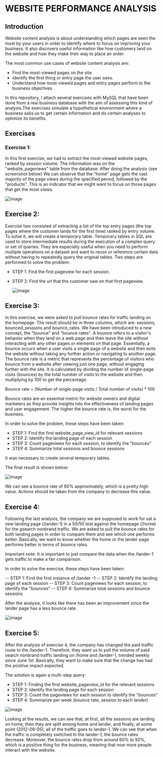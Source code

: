 # WEBSITE PERFORMANCE ANALYSIS

## Introduction
Website content analysis is about understanding which pages are seen the most by your users in order to identify where to focus on improving your business. It also discovers useful information like how customers land on the website and how they make their way to place an order. 

The most common use cases of website content analysis are:

- Find the most-viewed pages on the site.
- Identify the first thing or entry page the user sees.
- Understand how most-viewed pages and entry pages perform to the business objectives.

In this repository, I attach several exercises with MySQL that have been done from a real business database with the aim of assessing this kind of analysis.The exercises simulate a hypothetical environment where a business asks us to get certain information and do certain analyses to optimize its benefits.

## Exercises

### Exercise 1:
In this first exercise, we had to extract the most-viewed website pages, ranked by session volume. The information was on the "website_pageviews" table from the database. 
After doing the analysis (see screenshot below) We can observe that the "home" page gets the vast majority of the page views during the specified period, followed by the "products". 
This is an indicator that we might want to focus on those pages that get the most views. 

![image](https://github.com/IhonaMaria/Website-performance-analysis/assets/119692820/a9117e16-20bf-4dc6-81d1-e947cf7f5337)


## Exercise 2:
Exercise two consisted of extracting a list of the top entry pages (the top pages where the customer lands for the first time) ranked by entry volume. 
To solve it, we will create a temporary table. Temporary tables in SQL are used to store intermediate results during the execution of a complex query or set of queries. They are especially useful when you need to perform multiple operations on a dataset and want to reuse or reference certain data without having to repeatedly query the original tables.
Two steps are performed to solve the problem:

- STEP 1: Find the first pageview for each session.
- STEP 2: Find the url that the customer saw on that first pageview.

  ![image](https://github.com/IhonaMaria/Website-performance-analysis/assets/119692820/cd8ad3de-cb46-4c55-8ce3-f011f2c5c7cf)


## Exercise 3:
In this exercise, we were asked to pull bounce rates for traffic landing on the homepage. The result should be in three columns, which are: sessions, bounced_sessions and bounce_rates. 
We have been introduced to a new concept, the "bounce" and "bounce rates". A bounce refers to a visitor's behavior when they land on a web page and then leave the site without interacting with any other pages or elements on that page. Essentially, a bounce occurs when a user visits a single page of a website and then exits the website without taking any further action or navigating to another page.
The bounce rate is a metric that represents the percentage of visitors who bounce from a website after viewing just one page, without engaging further with the site. It is calculated by dividing the number of single-page visits (bounces) by the total number of visits to the website and then multiplying by 100 to get the percentage.

Bounce rate = (Number of single-page visits / Total number of visits) * 100

Bounce rates are an essential metric for website owners and digital marketers as they provide insights into the effectiveness of landing pages and user engagement. The higher the bounce rate is, the worst for the business.

In order to solve the problem, these steps have been taken:

- STEP 1: Find the first website_page_view_id for relevant sessions
- STEP 2: Identify the landing page of each session 
- STEP 3: Count pageviews for each session, to identify the "bounces"
- STEP 4: Summarize total sessions and bounce sessions

It was necessary to create several temporary tables.

The final result is shown below:

![image](https://github.com/IhonaMaria/Website-performance-analysis/assets/119692820/97acd895-cf83-4e16-9d01-f2184c585b6c)

We can see a bounce rate of 60% approximately, which is a pretty high value. Actions should be taken from the company to decrease this value.


## Exercise 4:
Following the last analysis, the company we are supposed to work for sat a new landing page (/lander-1) in a 50/50 test against the homepage (/home) for the gsearch nonbrand traffic.
We are asked to pull the bounce rates for both landing pages in order to compare them and see which one performs better. 
Basically, we want to know whether the home or the lander page performs better in terms of bounce rates. 

Important note: It is important to just compare the data when the /lander-1 gets traffic to make a fair comparison. 

In order to solve the exercise, these steps have been taken:

-- STEP 1: Find the first instance of /lander -1
-- STEP 2: Identify the landing page of each session 
-- STEP 3: Count pageviews for each session, to identify the "bounces"
-- STEP 4: Summarize total sessions and bounce sessions

After the analysis, it looks like there has been an improvement since the lander page has a less bounce rate.

![image](https://github.com/IhonaMaria/Website-performance-analysis/assets/119692820/4f6d3993-da25-4030-b42d-63a86640896f)


## Exercise 5:
After the analysis of exercise 4, the company has changed the paid traffic route to the /lander-1. Therefore, they want us to pull the volume of paid search nonbrand traffic landing on
/home and /lander-1, trended weekly since June 1st. Basically, they want to make sure that the change has had the positive impact expected.

The solution is again a multi-step query:

- STEP 1: Finding the first website_pageview_id for the relevant sessions
- STEP 2: Identify the landing page for each session
- STEP 3: Count the pageviews for each session to identify the "bounces"
- STEP 4: Summarize per week (bounce rate, session to each lander)

![image](https://github.com/IhonaMaria/Website-performance-analysis/assets/119692820/2994ee3f-8799-4002-a440-32f6d75d870a)

Looking at the results, we can see that, at first, all the sessions are landing on home, then they are split among home and lander, and finally, at some point (2012-08-05), all of the traffic goes to lander-1.
We can see that when the traffic is completely switched to the lander-1, the bounce rates decrease. 
Moreover, the bounce rates drop from around 60% to 50%, which is a positive thing for the business, meaning that now more people interact with the website. 

